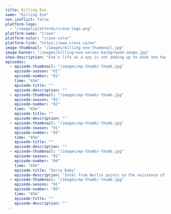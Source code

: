 ```yaml
---
title: Killing Eve
name: "Killing Eve"
non_conflict: false
platform-logo:
  - "/images/platforms/crave-logo.png"
platform-name: "Crave"
platform-color: "crave-color"
platform-link: "https://www.crave.ca/en"
image-thumbnail: "/images/killing-eve-thumbnail.jpg"
image-banner: "/images/killing-eve-series-background-image.jpg"
show-description: "Eve's life as a spy is not adding up to what she had hoped it would be when she started. She is a bored, very smart, MI5 security officer who is very desk-bound. Villanelle is a very talented killer, mercurial in mood, who clings to the luxuries of her job. Eve and Villanelle go head to head in a fierce game of cat and mouse, each woman equally obsessed with the other as Eve is tasked with hunting down the psychopathic assassin."
episodes:
  - episode-thumbnail: "/images/ep-thumb/-thumb.jpg"
    episode-season: "01"
    episode-number: "01"
    time: "45m"
    episode-title: ""
    episode-description: ""
  - episode-thumbnail: "/images/ep-thumb/-thumb.jpg"
    episode-season: "01"
    episode-number: "02"
    time: "45m"
    episode-title: ""
    episode-description: ""
  - episode-thumbnail: "/images/ep-thumb/-thumb.jpg"
    episode-season: "01"
    episode-number: "03"
    time: "45m"
    episode-title: ""
    episode-description: ""
  - episode-thumbnail: "/images/ep-thumb/-thumb.jpg"
    episode-season: "01"
    episode-number: "04"
    time: "45m"
    episode-title: "Sorry Baby"
    episode-description: "Intel from Berlin points to the existence of a mole, prompting Eve to undertake her first surveillance operation."
  - episode-thumbnail: "/images/ep-thumb/-thumb.jpg"
    episode-season: "01"
    episode-number: "05"
    time: "45m"
    episode-title: ""
    episode-description: ""
---
```

